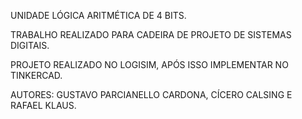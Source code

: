 UNIDADE LÓGICA ARITMÉTICA DE 4 BITS.

TRABALHO REALIZADO PARA CADEIRA DE PROJETO DE SISTEMAS DIGITAIS.

PROJETO REALIZADO NO LOGISIM, APÓS ISSO IMPLEMENTAR NO TINKERCAD.

AUTORES:
GUSTAVO PARCIANELLO CARDONA, CÍCERO CALSING E RAFAEL KLAUS.
